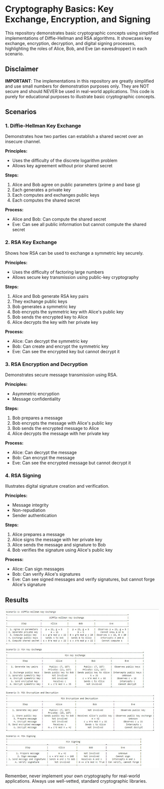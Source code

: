# Cryptography Basics: Key Exchange, Encryption, and Signing

This repository demonstrates basic cryptographic concepts using simplified implementations of Diffie-Hellman and RSA algorithms. It showcases key exchange, encryption, decryption, and digital signing processes, highlighting the roles of Alice, Bob, and Eve (an eavesdropper) in each scenario.

## Disclaimer

**IMPORTANT**: The implementations in this repository are greatly simplified and use small numbers for demonstration purposes only. They are NOT secure and should NEVER be used in real-world applications. This code is purely for educational purposes to illustrate basic cryptographic concepts.

## Scenarios

### 1. Diffie-Hellman Key Exchange

Demonstrates how two parties can establish a shared secret over an insecure channel.

**Principles:**
- Uses the difficulty of the discrete logarithm problem
- Allows key agreement without prior shared secret

**Steps:**
1. Alice and Bob agree on public parameters (prime p and base g)
2. Each generates a private key
3. Each computes and exchanges public keys
4. Each computes the shared secret

**Process:**
- Alice and Bob: Can compute the shared secret
- Eve: Can see all public information but cannot compute the shared secret

### 2. RSA Key Exchange

Shows how RSA can be used to exchange a symmetric key securely.

**Principles:**
- Uses the difficulty of factoring large numbers
- Allows secure key transmission using public-key cryptography

**Steps:**
1. Alice and Bob generate RSA key pairs
2. They exchange public keys
3. Bob generates a symmetric key
4. Bob encrypts the symmetric key with Alice's public key
5. Bob sends the encrypted key to Alice
6. Alice decrypts the key with her private key

**Process:**
- Alice: Can decrypt the symmetric key
- Bob: Can create and encrypt the symmetric key
- Eve: Can see the encrypted key but cannot decrypt it

### 3. RSA Encryption and Decryption

Demonstrates secure message transmission using RSA.

**Principles:**
- Asymmetric encryption
- Message confidentiality

**Steps:**
1. Bob prepares a message
2. Bob encrypts the message with Alice's public key
3. Bob sends the encrypted message to Alice
4. Alice decrypts the message with her private key

**Process:**
- Alice: Can decrypt the message
- Bob: Can encrypt the message
- Eve: Can see the encrypted message but cannot decrypt it

### 4. RSA Signing

Illustrates digital signature creation and verification.

**Principles:**
- Message integrity
- Non-repudiation
- Sender authentication

**Steps:**
1. Alice prepares a message
2. Alice signs the message with her private key
3. Alice sends the message and signature to Bob
4. Bob verifies the signature using Alice's public key

**Process:**
- Alice: Can sign messages
- Bob: Can verify Alice's signatures
- Eve: Can see signed messages and verify signatures, but cannot forge Alice's signature

## Results
![](https://github.com/ericyoc/key_exchanges_demo_poc/blob/main/key_exchanges_results_table.jpg)

Remember, never implement your own cryptography for real-world applications. Always use well-vetted, standard cryptographic libraries.
